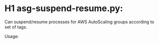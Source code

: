 # H1 asg-suspend-resume.py:
Can suspend/resume processes for AWS AutoScaling groups according to set of tags. 

Usage:
<script name> --tag-value env:stg [--tag-value cluster:c1] --suspend/resume --region us-east-1
Required params: --tag-value - Any AWS Tag or Tags combination for match AutoScaling groups.
Optional params: --suspend   - Suspend all processes for AutoScaling groups.
                               Without this option will be showed list of match AutoScaling Groups.
                               No changes will be made
                 --resume    - Resume all processes for AutoScaling groups.
                               Without this option will be showed list of match AutoScaling Groups.
                               No changes will be made
                 --region    - AWS region for AutoScale connection. If not defined will be taken from
                               EC2 metadata from instance where script is running.

tag-value parameter may be used multiple times.
In such case action (suspen/resume) will be applied for all combinations of this params.
For example <script name> --tag-value env:prod \
                          --tag-value env:stg \
                          --tag-value cluster:c1 \
                          --tag-value cluster:c7 \
                          --tag-value role:dbsubmit1_role \
                          --region eu-west-1
will show all all staging and production AutoScaling groups
for cluster c1 and c7 with role dbsubmit1_role.

EXAMPLE OUTPUT: asg-suspend-resume.py --tag-value env:prod \
                                    --tag-value env:stg \
                                    --tag-value cluster:c1 \
                                    --tag-value cluster:c7 \
                                    --tag-value role:dbsubmit1_role \
                                    --region eu-west-1
Processed 193 AutoScaling Groups
Suspend or Resume action argument is required to perform action.
As there is no any of them will be show matching AutoScaling groups.
Group that match all creterias: prod-c7-dbsubmit1
Group that match all creterias: stg-c7-dbsubmit1

# H1
aws_auth.py:
Sample file with <API key_id> and <secret_key>
